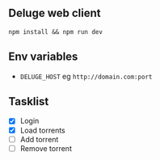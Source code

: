 ## Deluge web client

```shell
npm install && npm run dev
```

## Env variables

* `DELUGE_HOST` eg `http://domain.com:port`

## Tasklist

* [x] Login
* [x] Load torrents
* [ ] Add torrent
* [ ] Remove torrent
